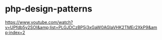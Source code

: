 # php-design-patterns
https://www.youtube.com/watch?v=UPfdb5y2SOI&amp;list=PLGJDCzBP5j3xGaW0AGlaVHK2TMEr2XkP9&amp;index=2
